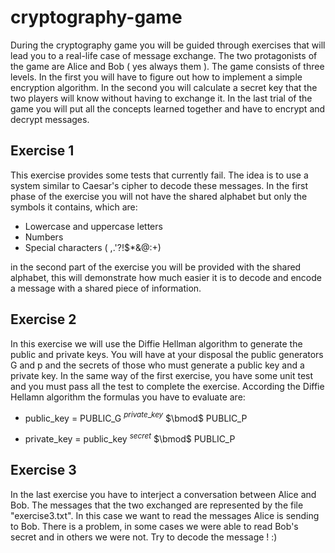 # cryptography-game

During the cryptography game you will be guided through exercises that will lead you to a real-life case of message exchange. The two protagonists of the game are Alice and Bob ( yes always them ). The game consists of three levels. In the first you will have to figure out how to implement a simple encryption algorithm. In the second you will calculate a secret key that the two players will know without having to exchange it. In the last trial of the game you will put all the concepts learned together and have to encrypt and decrypt messages.

## Exercise 1

This exercise provides some tests that currently fail. The idea is to use a system similar to Caesar's cipher to decode these messages. In the first phase of the exercise you will not have the shared alphabet but only the symbols it contains, which are:

- Lowercase and uppercase letters
- Numbers
- Special characters ( ,.'?!$\*&@:+)

in the second part of the exercise you will be provided with the shared alphabet, this will demonstrate how much easier it is to decode and encode a message with a shared piece of information.

## Exercise 2

In this exercise we will use the Diffie Hellman algorithm to generate the public and private keys. You will have at your disposal the public generators G and p and the secrets of those who must generate a public key and a private key. In the same way of the first exercise, you have some unit test and you must pass all the test to complete the exercise.
According the Diffie Hellamn algorithm the formulas you have to evaluate are:

- public_key = PUBLIC_G $^{private\_key}$ $\bmod$ PUBLIC_P

- private_key = public_key $^{secret}$ $\bmod$ PUBLIC_P

## Exercise 3

In the last exercise you have to interject a conversation between Alice and Bob. The messages that the two exchanged are represented by the file "exercise3.txt". In this case we want to read the messages Alice is sending to Bob. There is a problem, in some cases we were able to read Bob's secret and in others we were not. Try to decode the message ! :)
